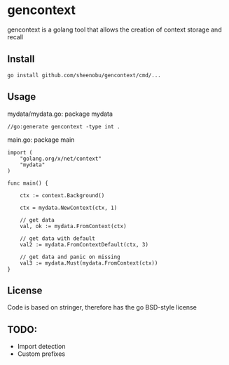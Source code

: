 # gencontext

gencontext is a golang tool that allows the creation of context storage and recall

## Install

	go install github.com/sheenobu/gencontext/cmd/...

## Usage

mydata/mydata.go:
	package mydata

	//go:generate gencontext -type int .

main.go:
	package main

	import (
		"golang.org/x/net/context"
		"mydata"
	)

	func main() {

		ctx := context.Background()

		ctx = mydata.NewContext(ctx, 1)

		// get data
		val, ok := mydata.FromContext(ctx)

		// get data with default
		val2 := mydata.FromContextDefault(ctx, 3)

		// get data and panic on missing
		val3 := mydata.Must(mydata.FromContext(ctx))
	}


## License

Code is based on stringer, therefore has the go BSD-style license

## TODO:

 * Import detection
 * Custom prefixes


